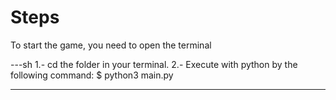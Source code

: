 # Steps

To start the game, you need to open the terminal

---sh
1.- cd the folder in your terminal.
2.- Execute with python by the following command: $ python3 main.py

---
